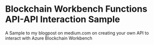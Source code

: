 # Blockchain Workbench Functions API-API Interaction Sample
A Sample to my blogpost on medium.com on creating your own API to interact with Azure Blockchain Workbench
